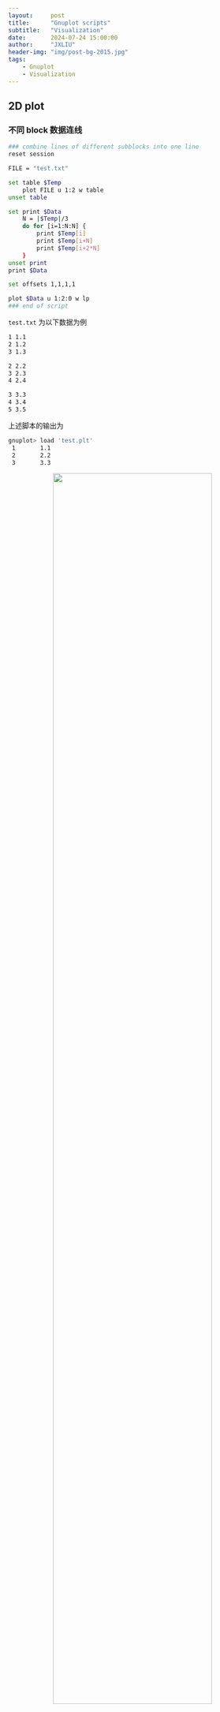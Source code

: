 ```yaml
---
layout:     post
title:      "Gnuplot scripts"
subtitle:   "Visualization"
date:       2024-07-24 15:00:00
author:     "JXLIU"
header-img: "img/post-bg-2015.jpg"
tags:
    - Gnuplot
    - Visualization
---
```


## 2D plot
### 不同 block 数据连线

```bash
### combine lines of different subblocks into one line
reset session

FILE = "test.txt"

set table $Temp
    plot FILE u 1:2 w table
unset table

set print $Data
    N = |$Temp|/3
    do for [i=1:N:N] { 
        print $Temp[i]
        print $Temp[i+N]
        print $Temp[i+2*N]
    }
unset print
print $Data

set offsets 1,1,1,1

plot $Data u 1:2:0 w lp
### end of script
```
`test.txt` 为以下数据为例
```bash
1 1.1
2 1.2
3 1.3

2 2.2
3 2.3
4 2.4

3 3.3
4 3.4
5 3.5
```
上述脚本的输出为 
```bash
gnuplot> load 'test.plt'
 1       1.1
 2       2.2
 3       3.3
```
<center>
<image src="images/test_gnuplot1.png" width=80%>
</center>